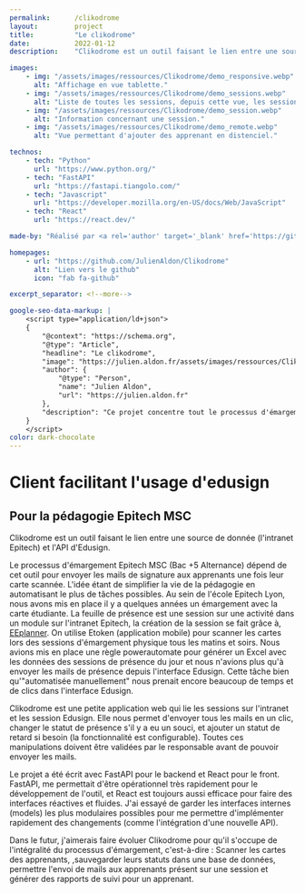 ```yaml
---
permalink:      /clikodrome
layout:         project
title:          "Le clikodrome"
date:           2022-01-12
description:    "Clikodrome est un outil faisant le lien entre une source de donnée (l'intranet epitech) et l'API d'edusign. Le processus d'émargement Epitech MSC (Bac +5 Alternance) dépend de cet outil pour envoyer les mails de signature aux apprenants une fois leur carte scannée. L'idée étant de simplifier la vie de la pédagogie en automatisant le plus de tâches possibles."

images:
    - img: "/assets/images/ressources/Clikodrome/demo_responsive.webp"
      alt: "Affichage en vue tablette."
    - img: "/assets/images/ressources/Clikodrome/demo_sessions.webp"
      alt: "Liste de toutes les sessions, depuis cette vue, les sessions du jour peuvent être ajoutés."    
    - img: "/assets/images/ressources/Clikodrome/demo_session.webp"
      alt: "Information concernant une session."
    - img: "/assets/images/ressources/Clikodrome/demo_remote.webp"
      alt: "Vue permettant d'ajouter des apprenant en distenciel."

technos:
    - tech: "Python"
      url: "https://www.python.org/"
    - tech: "FastAPI"
      url: "https://fastapi.tiangolo.com/"
    - tech: "Javascript"
      url: "https://developer.mozilla.org/en-US/docs/Web/JavaScript"
    - tech: "React"
      url: "https://react.dev/"

made-by: "Réalisé par <a rel='author' target='_blank' href='https://github.com/JulienAldon'>Julien Aldon</a>"

homepages:
    - url: "https://github.com/JulienAldon/Clikodrome"
      alt: "Lien vers le github"
      icon: "fab fa-github"

excerpt_separator: <!--more-->

google-seo-data-markup: |
    <script type="application/ld+json">
    {
        "@context": "https://schema.org",
        "@type": "Article",
        "headline": "Le clikodrome",
        "image": "https://julien.aldon.fr/assets/images/ressources/Clikodrome/demo_sessions.webp",
        "author": {
            "@type": "Person",
            "name": "Julien Aldon",
            "url": "https://julien.aldon.fr"
        },
        "description": "Ce projet concentre tout le processus d'émargement Epitech MSC (Bac +5 Alternance). L'idée étant de simplifier la vie de la pédagogie en automatisant le plus de tâches et en introduisant des éléments d'UX importants."
    }
    </script>
color: dark-chocolate
---
```

# Client facilitant l'usage d'edusign
## Pour la pédagogie Epitech MSC
Clikodrome est un outil faisant le lien entre une source de donnée (l'intranet Epitech) et l'API d'Edusign.
<!--more-->
Le processus d'émargement Epitech MSC (Bac +5 Alternance) dépend de cet outil pour envoyer les mails de signature aux apprenants une fois leur carte scannée. L'idée étant de simplifier la vie de la pédagogie en automatisant le plus de tâches possibles.
Au sein de l'école Epitech Lyon, nous avons mis en place il y a quelques années un émargement avec la carte étudiante. La feuille de présence est une session sur une activité dans un module sur l'intranet Epitech, la création de la session se fait grâce à, <a rel="external" target="_blank" href="https://julien.aldon.fr/epitecheventplanner">EEplanner</a>. On utilise Etoken (application mobile) pour scanner les cartes lors des sessions d'émargement physique tous les matins et soirs. Nous avions mis en place une règle powerautomate pour générer un Excel avec les données des sessions de présence du jour et nous n'avions plus qu'à envoyer les mails de présence depuis l'interface Edusign. Cette tâche bien qu'"automatisée manuellement" nous prenait encore beaucoup de temps et de clics dans l'interface Edusign.

Clikodrome est une petite application web qui lie les sessions sur l'intranet et les session Edusign. Elle nous permet d'envoyer tous les mails en un clic, changer le statut de présence s'il y a eu un souci, et ajouter un statut de retard si besoin (la fonctionnalité est configurable). Toutes ces manipulations doivent être validées par le responsable avant de pouvoir envoyer les mails.

Le projet a été écrit avec FastAPI pour le backend et React pour le front. FastAPI, me permettait d'être opérationnel très rapidement pour le développement de l'outil, et React est toujours aussi efficace pour faire des interfaces réactives et fluides. J'ai essayé de garder les interfaces internes (models) les plus modulaires possibles pour me permettre d'implémenter rapidement des changements (comme l'intégration d'une nouvelle API).

Dans le futur, j'aimerais faire évoluer Clikodrome pour qu'il s'occupe de l'intégralité du processus d'émargement, c'est-à-dire : Scanner les cartes des apprenants, ,sauvegarder leurs statuts dans une base de données, permettre l'envoi de mails aux apprenants présent sur une session et générer des rapports de suivi pour un apprenant.